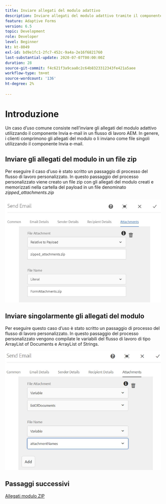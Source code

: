 ```yaml
---
title: Inviare allegati del modulo adattivo
description: Inviare allegati del modulo adattivo tramite il componente Invia e-mail
feature: Adaptive Forms
version: 6.5
topic: Development
role: Developer
level: Beginner
kt: kt-8049
exl-id: bd9e1fc1-2fc7-452c-9a4a-2e16f6821760
last-substantial-update: 2020-07-07T00:00:00Z
duration: 28
source-git-commit: f4c621f3a9caa8c2c64b8323312343fe421a5aee
workflow-type: tm+mt
source-wordcount: '136'
ht-degree: 2%

---
```


# Introduzione



Un caso d’uso comune consiste nell’inviare gli allegati del modulo adattivo utilizzando il componente Invia e-mail in un flusso di lavoro AEM.
In genere, i clienti comprimono gli allegati del modulo o li inviano come file singoli utilizzando il componente Invia e-mail.

## Inviare gli allegati del modulo in un file zip

Per eseguire il caso d’uso è stato scritto un passaggio di processo del flusso di lavoro personalizzato. In questo passaggio del processo personalizzato viene creato un file zip con gli allegati del modulo creati e memorizzati nella cartella del payload in un file denominato *zipped_attachments.zip*

![invia-allegati-modulo](assets/send-form-attachments.JPG)

## Inviare singolarmente gli allegati del modulo

Per eseguire questo caso d’uso è stato scritto un passaggio di processo del flusso di lavoro personalizzato. In questo passaggio del processo personalizzato vengono compilate le variabili del flusso di lavoro di tipo ArrayList of Documents e ArrayList of Strings.

![invia-elenco-di-documenti](assets/send-list-of-documents.JPG)

## Passaggi successivi

[Allegati modulo ZIP](./custom-process-step.md)
